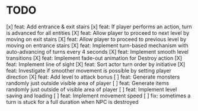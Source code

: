 TODO
====

[x] feat: Add entrance & exit stairs
[x] feat: If player performs an action, turn is advanced for all entities
[X] feat: Allow player to proceed to next level by moving on exit stairs
[X] feat: Allow player to proceed to previous level by moving on entrance stairs
[X] feat: Implement turn-based mechanism with auto-advancing of turns every 4 seconds
[X] feat: Implement smooth level transitions
[X] feat: Implement fade-out animation for Destroy action
[X] feat: Implement line of sight
[X] feat: Sort actor turn order by initiative
[X] feat: Investigate if smoother movement is possible by setting player direction
[X] feat: Add level to attack bonus
[ ] feat: Generate monsters randomly just outside visible area of player
[ ] feat: Generate items randomly just outside of visible area of player
[ ] feat: Implement level saving and loading
[ ] feat: Implement movement speed
[ ] fix: sometimes a turn is stuck for a full duration when NPC is destroyed

